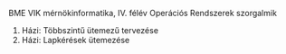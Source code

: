 BME VIK mérnökinformatika, IV. félév Operációs Rendszerek szorgalmik
1. Házi:
    Többszintű ütemezű tervezése
2. Házi:
    Lapkérések ütemezése
